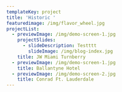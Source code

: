 ```yaml
---
templateKey: project
title: 'Historic '
featuredimage: /img/flavor_wheel.jpg
projectList:
  - previewImage: /img/demo-screen-1.jpg
    projectSlides:
      - slideDescription: Testttt
        slideImage: /img/blog-index.jpg
    title: JW Miami Turnberry
  - previewImage: /img/demo-screen-1.jpg
    title: Ballantyne Hotel
  - previewImage: /img/demo-screen-2.jpg
    title: Conrad Ft. Lauderdale
---
```


